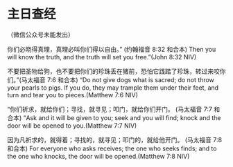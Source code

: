 # 主日查经 
（微信公众号未能发出）

你们必晓得真理，真理必叫你们得以自由。” (约翰福音 8:32 和合本)
Then you will know the truth, and the truth will set you free.”(John 8:32 NIV)

不要把圣物给狗，也不要把你们的珍珠丢在猪前，恐怕它践踏了珍珠，转过来咬你们。”(马太福音 7:6 和合本)
“Do not give dogs what is sacred; do not throw your pearls to pigs. If you do, they may trample them under their feet, and turn and tear you to pieces.(Matthew 7:6 NIV)

“你们祈求，就给你们；寻找，就寻见；叩门，就给你们开门。 (马太福音 7:7 和合本)
“Ask and it will be given to you; seek and you will find; knock and the door will be opened to you.(Matthew 7:7 NIV)

因为凡祈求的，就得着；寻找的，就寻见；叩门的，就给他开门。 (马太福音 7:8 和合本)
For everyone who asks receives; the one who seeks finds; and to the one who knocks, the door will be opened.(Matthew 7:8 NIV)
